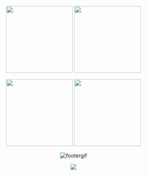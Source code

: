 <p align="center">
  <img src="https://github-readme-stats.vercel.app/api?username=omcarr&theme=gotham&show_icons=true" height="180"/>
  <img src="https://github-readme-stats.vercel.app/api/top-langs/?username=omcarr&theme=gotham" height="180"/>
</p>

<p align="center">
  <img src="https://leetcard.jacoblin.cool/omcarr?theme=wtf&font=Fira+Code&ext=heatmap" height="180"/>
  <img src="https://codeforces-readme-stats.vercel.app/api/card?username=omcarr&theme=vue&disable_animations=false&show_icons=true&force_username=true" height="180"/>
</p>

<p align="center">
  <img src="https://raw.githubusercontent.com/saadeghi/saadeghi/master/dino.gif" alt="footergif"/>
</p>

<p align="center">
  <img src="https://komarev.com/ghpvc/?username=omcarr&style=for-the-badge&color=343434"/>
</p>
